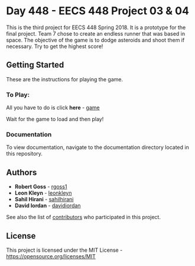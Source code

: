 # Day 448 - EECS 448 Project 03 & 04

This is the third project for EECS 448 Spring 2018. It is a prototype for the final project. Team 7 chose to create an endless runner that was based in space. The objective of the game is to dodge asteroids and shoot them if necessary. Try to get the highest score!

## Getting Started

These are the instructions for playing the game.

### To Play:

All you have to do is click **here** - [game](https://people.eecs.ku.edu/~d590i996/Day448/index.html)

Wait for the game to load and then play!

### Documentation

To view documentation, navigate to the documentation directory located in this repository.

## Authors

* **Robert Goss** - [rgoss1](https://github.com/rgoss1)
* **Leon Kleyn** - [leonkleyn](https://github.com/leonkleyn)
* **Sahil Hirani** - [sahilhirani](https://github.com/sahilhirani)
* **David Iordan** - [davidiordan](https://github.com/davidiordan)

See also the list of [contributors](https://github.com/sahilhirani/Project3/graphs/contributors) who participated in this project.

## License

This project is licensed under the MIT License - https://opensource.org/licenses/MIT
